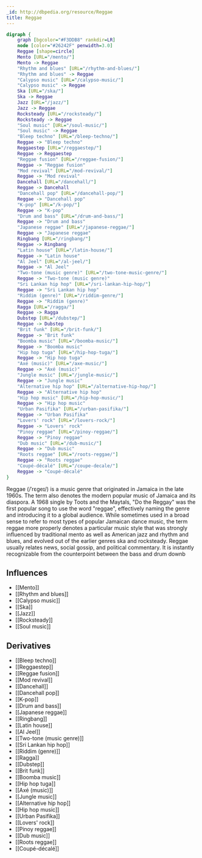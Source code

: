 ```yaml
---
_id: http://dbpedia.org/resource/Reggae
title: Reggae
---
```


```dot
digraph {
	graph [bgcolor="#F3DDB8" rankdir=LR]
	node [color="#26242F" penwidth=3.0]
	Reggae [shape=circle]
	Mento [URL="/mento/"]
	Mento -> Reggae
	"Rhythm and blues" [URL="/rhythm-and-blues/"]
	"Rhythm and blues" -> Reggae
	"Calypso music" [URL="/calypso-music/"]
	"Calypso music" -> Reggae
	Ska [URL="/ska/"]
	Ska -> Reggae
	Jazz [URL="/jazz/"]
	Jazz -> Reggae
	Rocksteady [URL="/rocksteady/"]
	Rocksteady -> Reggae
	"Soul music" [URL="/soul-music/"]
	"Soul music" -> Reggae
	"Bleep techno" [URL="/bleep-techno/"]
	Reggae -> "Bleep techno"
	Reggaestep [URL="/reggaestep/"]
	Reggae -> Reggaestep
	"Reggae fusion" [URL="/reggae-fusion/"]
	Reggae -> "Reggae fusion"
	"Mod revival" [URL="/mod-revival/"]
	Reggae -> "Mod revival"
	Dancehall [URL="/dancehall/"]
	Reggae -> Dancehall
	"Dancehall pop" [URL="/dancehall-pop/"]
	Reggae -> "Dancehall pop"
	"K-pop" [URL="/k-pop/"]
	Reggae -> "K-pop"
	"Drum and bass" [URL="/drum-and-bass/"]
	Reggae -> "Drum and bass"
	"Japanese reggae" [URL="/japanese-reggae/"]
	Reggae -> "Japanese reggae"
	Ringbang [URL="/ringbang/"]
	Reggae -> Ringbang
	"Latin house" [URL="/latin-house/"]
	Reggae -> "Latin house"
	"Al Jeel" [URL="/al-jeel/"]
	Reggae -> "Al Jeel"
	"Two-tone (music genre)" [URL="/two-tone-music-genre/"]
	Reggae -> "Two-tone (music genre)"
	"Sri Lankan hip hop" [URL="/sri-lankan-hip-hop/"]
	Reggae -> "Sri Lankan hip hop"
	"Riddim (genre)" [URL="/riddim-genre/"]
	Reggae -> "Riddim (genre)"
	Ragga [URL="/ragga/"]
	Reggae -> Ragga
	Dubstep [URL="/dubstep/"]
	Reggae -> Dubstep
	"Brit funk" [URL="/brit-funk/"]
	Reggae -> "Brit funk"
	"Boomba music" [URL="/boomba-music/"]
	Reggae -> "Boomba music"
	"Hip hop tuga" [URL="/hip-hop-tuga/"]
	Reggae -> "Hip hop tuga"
	"Axé (music)" [URL="/axe-music/"]
	Reggae -> "Axé (music)"
	"Jungle music" [URL="/jungle-music/"]
	Reggae -> "Jungle music"
	"Alternative hip hop" [URL="/alternative-hip-hop/"]
	Reggae -> "Alternative hip hop"
	"Hip hop music" [URL="/hip-hop-music/"]
	Reggae -> "Hip hop music"
	"Urban Pasifika" [URL="/urban-pasifika/"]
	Reggae -> "Urban Pasifika"
	"Lovers' rock" [URL="/lovers-rock/"]
	Reggae -> "Lovers' rock"
	"Pinoy reggae" [URL="/pinoy-reggae/"]
	Reggae -> "Pinoy reggae"
	"Dub music" [URL="/dub-music/"]
	Reggae -> "Dub music"
	"Roots reggae" [URL="/roots-reggae/"]
	Reggae -> "Roots reggae"
	"Coupé-décalé" [URL="/coupe-decale/"]
	Reggae -> "Coupé-décalé"
}
```

Reggae (/ˈrɛɡeɪ/) is a music genre that originated in Jamaica in the late 1960s. The term also denotes the modern popular music of Jamaica and its diaspora. A 1968 single by Toots and the Maytals, "Do the Reggay" was the first popular song to use the word "reggae", effectively naming the genre and introducing it to a global audience. While sometimes used in a broad sense to refer to most types of popular Jamaican dance music, the term reggae more properly denotes a particular music style that was strongly influenced by traditional mento as well as American jazz and rhythm and blues, and evolved out of the earlier genres ska and rocksteady. Reggae usually relates news, social gossip, and political commentary. It is instantly recognizable from the counterpoint between the bass and drum downb

## Influences

- [[Mento]]
- [[Rhythm and blues]]
- [[Calypso music]]
- [[Ska]]
- [[Jazz]]
- [[Rocksteady]]
- [[Soul music]]

## Derivatives

- [[Bleep techno]]
- [[Reggaestep]]
- [[Reggae fusion]]
- [[Mod revival]]
- [[Dancehall]]
- [[Dancehall pop]]
- [[K-pop]]
- [[Drum and bass]]
- [[Japanese reggae]]
- [[Ringbang]]
- [[Latin house]]
- [[Al Jeel]]
- [[Two-tone (music genre)]]
- [[Sri Lankan hip hop]]
- [[Riddim (genre)]]
- [[Ragga]]
- [[Dubstep]]
- [[Brit funk]]
- [[Boomba music]]
- [[Hip hop tuga]]
- [[Axé (music)]]
- [[Jungle music]]
- [[Alternative hip hop]]
- [[Hip hop music]]
- [[Urban Pasifika]]
- [[Lovers' rock]]
- [[Pinoy reggae]]
- [[Dub music]]
- [[Roots reggae]]
- [[Coupé-décalé]]
